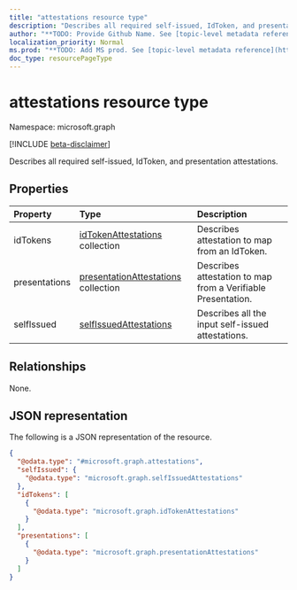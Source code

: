 ```yaml
---
title: "attestations resource type"
description: "Describes all required self-issued, IdToken, and presentation attestations."
author: "**TODO: Provide Github Name. See [topic-level metadata reference](https://msgo.azurewebsites.net/add/document/guidelines/metadata.html#topic-level-metadata)**"
localization_priority: Normal
ms.prod: "**TODO: Add MS prod. See [topic-level metadata reference](https://msgo.azurewebsites.net/add/document/guidelines/metadata.html#topic-level-metadata)**"
doc_type: resourcePageType
---
```


# attestations resource type

Namespace: microsoft.graph

[!INCLUDE [beta-disclaimer](../../includes/beta-disclaimer.md)]

Describes all required self-issued, IdToken, and presentation attestations.

## Properties
|Property|Type|Description|
|:---|:---|:---|
|idTokens|[idTokenAttestations](../resources/idtokenattestations.md) collection|Describes attestation to map from an IdToken.|
|presentations|[presentationAttestations](../resources/presentationattestations.md) collection|Describes attestation to map from a Verifiable Presentation.|
|selfIssued|[selfIssuedAttestations](../resources/selfissuedattestations.md)|Describes all the input self-issued attestations.|

## Relationships
None.

## JSON representation
The following is a JSON representation of the resource.
<!-- {
  "blockType": "resource",
  "@odata.type": "microsoft.graph.attestations"
}
-->
``` json
{
  "@odata.type": "#microsoft.graph.attestations",
  "selfIssued": {
    "@odata.type": "microsoft.graph.selfIssuedAttestations"
  },
  "idTokens": [
    {
      "@odata.type": "microsoft.graph.idTokenAttestations"
    }
  ],
  "presentations": [
    {
      "@odata.type": "microsoft.graph.presentationAttestations"
    }
  ]
}
```

